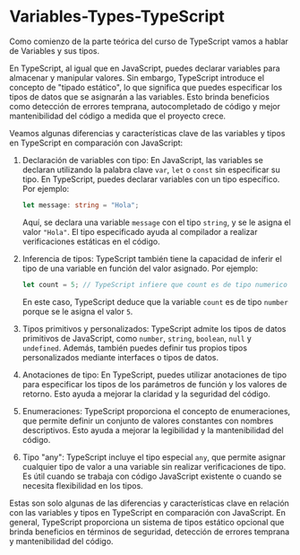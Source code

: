 # Variables-Types-TypeScript
Como comienzo de la parte teórica del curso de TypeScript vamos a hablar de Variables y sus  tipos. 

En TypeScript, al igual que en JavaScript, puedes declarar variables para almacenar y manipular valores. Sin embargo, TypeScript introduce el concepto de "tipado estático", lo que significa que puedes especificar los tipos de datos que se asignarán a las variables. Esto brinda beneficios como detección de errores temprana, autocompletado de código y mejor mantenibilidad del código a medida que el proyecto crece.

Veamos algunas diferencias y características clave de las variables y tipos en TypeScript en comparación con JavaScript:

1. Declaración de variables con tipo:
   En JavaScript, las variables se declaran utilizando la palabra clave `var`, `let` o `const` sin especificar su tipo. En TypeScript, puedes declarar variables con un tipo específico. Por ejemplo:
   
   ```typescript
   let message: string = "Hola";
   ```

   Aquí, se declara una variable `message` con el tipo `string`, y se le asigna el valor `"Hola"`. El tipo especificado ayuda al compilador a realizar verificaciones estáticas en el código.

2. Inferencia de tipos:
   TypeScript también tiene la capacidad de inferir el tipo de una variable en función del valor asignado. Por ejemplo:

   ```typescript
   let count = 5; // TypeScript infiere que count es de tipo numerico (int,etc)
   ```

   En este caso, TypeScript deduce que la variable `count` es de tipo `number` porque se le asigna el valor `5`.

3. Tipos primitivos y personalizados:
   TypeScript admite los tipos de datos primitivos de JavaScript, como `number`, `string`, `boolean`, `null` y `undefined`. Además, también puedes definir tus propios tipos personalizados mediante interfaces o tipos de datos.

4. Anotaciones de tipo:
   En TypeScript, puedes utilizar anotaciones de tipo para especificar los tipos de los parámetros de función y los valores de retorno. Esto ayuda a mejorar la claridad y la seguridad del código.

5. Enumeraciones:
   TypeScript proporciona el concepto de enumeraciones, que permite definir un conjunto de valores constantes con nombres descriptivos. Esto ayuda a mejorar la legibilidad y la mantenibilidad del código.

6. Tipo "any":
   TypeScript incluye el tipo especial `any`, que permite asignar cualquier tipo de valor a una variable sin realizar verificaciones de tipo. Es útil cuando se trabaja con código JavaScript existente o cuando se necesita flexibilidad en los tipos.

Estas son solo algunas de las diferencias y características clave en relación con las variables y tipos en TypeScript en comparación con JavaScript. En general, TypeScript proporciona un sistema de tipos estático opcional que brinda beneficios en términos de seguridad, detección de errores temprana y mantenibilidad del código.
